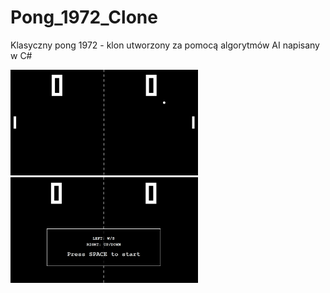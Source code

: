 # Pong_1972_Clone

Klasyczny pong 1972 - klon utworzony za pomocą algorytmów AI napisany w C#

<img src="https://github.com/JacekHelka/Pong_Clone_1972/blob/master/Pong_Play_1.png" alt="PONG play screen" width="300"/>

<img src="https://github.com/JacekHelka/Pong_Clone_1972/blob/master/Pong_Start.png" alt="PONG start screen" width="300"/>

